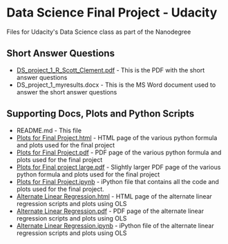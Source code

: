 # Data Science Final Project - Udacity
Files for Udacity's Data Science class as part of the Nanodegree

## Short Answer Questions
* [DS_project_1_R_Scott_Clement.pdf](https://github.com/sclement2/datascience_udacity/blob/master/DS_project_1_R_Scott_Clement.pdf) - This is the PDF with the short answer questions
* DS_project_1_myresults.docx - This is the MS Word document used to answer the short answer questions

## Supporting Docs, Plots and Python Scripts
* README.md - This file
* [Plots for Final Project.html](https://github.com/sclement2/datascience_udacity/blob/master/Plots%20for%20Final%20Project.html) - HTML page of the various python formula and plots used for the final project
* [Plots for Final Project.pdf](https://github.com/sclement2/datascience_udacity/blob/master/Plots%20for%20Final%20Project.pdf) - PDF page of the various python formula and plots used for the final project
* [Plots for Final project large.pdf](https://github.com/sclement2/datascience_udacity/blob/master/plots%20for%20final%20project%20large.pdf) - Slightly larger PDF page of the various python formula and plots used for the final project
* [Plots for Final Project.ipynb](https://github.com/sclement2/datascience_udacity/blob/master/Plots%20for%20Final%20Project.ipynb) - iPython file that contains all the code and plots used for the final project.
* [Alternate Linear Regression.html](https://github.com/sclement2/datascience_udacity/blob/master/Alternate%20Linear%20Regression.html) - HTML page of the alternate linear regression scripts and plots using OLS
* [Alternate Linear Regression.pdf](https://github.com/sclement2/datascience_udacity/blob/master/Alternate%20Linear%20Regression.pdf) - PDF page of the alternate linear regression scripts and plots using OLS
* [Alternate Linear Regression.ipynb](https://github.com/sclement2/datascience_udacity/blob/master/Alternate%20Linear%20Regression.ipynb) - iPython file of the alternate linear regression scripts and plots using OLS
